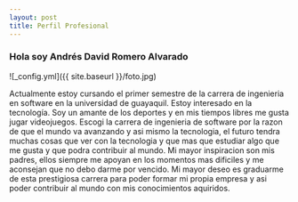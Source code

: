 ```yaml
---
layout: post
title: Perfil Profesional
---
```


### Hola soy Andrés David Romero Alvarado

![_config.yml]({{ site.baseurl }}/foto.jpg)


Actualmente estoy cursando el primer semestre de la carrera de ingenieria en software en la universidad de guayaquil. Estoy interesado en la tecnología. Soy un amante de los deportes y en mis tiempos libres me gusta jugar videojuegos. Escogi la carrera de ingenieria de software por la razon de que el mundo va avanzando y asi mismo la tecnologia, el futuro tendra muchas cosas que ver con la tecnologia y que mas que estudiar algo que me gusta y que podra contribuir al mundo. Mi mayor inspiracion son mis padres, ellos siempre me apoyan en los momentos mas dificiles y me aconsejan que no debo darme por vencido. Mi mayor deseo es graduarme de esta prestigiosa carrera para poder formar mi propia empresa y asi poder contribuir al mundo con mis conocimientos aquiridos.
